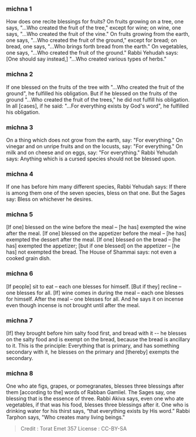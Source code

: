 
### michna 1
How does one recite blessings for fruits?  On fruits growing on a tree, one says, "...Who created the fruit of the tree," except for wine; on wine, one says, "...Who created the fruit of the vine."  On fruits growing from the earth, one says, "...Who created the fruit of the ground," except for bread; on bread, one says, "...Who brings forth bread from the earth."  On vegetables, one says, "...Who created the fruit of the ground." Rabbi Yehudah says: [One should say instead,] "...Who created various types of herbs."

### michna 2
If one blessed on the fruits of the tree with "...Who created the fruit of the ground", he fulfilled his obligation. But if he blessed on the fruits of the ground "...Who created the fruit of the trees," he did not fulfill his obligation. In all [cases], if he said: "...For everything exists by God's word", he fulfilled his obligation.

### michna 3
On a thing which does not grow from the earth, say: "For everything." On vinegar and on unripe fruits and on the locusts, say: "For everything." On milk and on cheese and on eggs, say: "For everything." Rabbi Yehudah says: Anything which is a cursed species should not be blessed upon.

### michna 4
If one has before him many different species, Rabbi Yehudah says: If there is among them one of the seven species, bless on that one. But the Sages say: Bless on whichever he desires.

### michna 5
[If one] blessed on the wine before the meal – [he has] exempted the wine after the meal. [If one] blessed on the appetizer before the meal – [he has] exempted the dessert after the meal. [If one] blessed on the bread – [he has] exempted the appetizer; [but if one blessed] on the appetizer – [he has] not exempted the bread. The House of Shammai says: not even a cooked grain dish.

### michna 6
[If people] sit to eat – each one blesses for himself. [But if they] recline – one blesses for all. [If] wine comes in during the meal – each one blesses for himself. After the meal – one blesses for all. And he says it on incense even though incense is not brought until after the meal.

### michna 7
[If] they brought before him salty food first, and bread with it -- he blesses on the salty food and is exempt on the bread, because the bread is ancillary to it.  This is the principle: Everything that is primary, and has something secondary with it, he blesses on the primary and [thereby] exempts the secondary.

### michna 8
One who ate figs, grapes, or pomegranates, blesses three blessings after them [according to the] words of Rabban Gamliel. The Sages say, one blessing that is the essence of three. Rabbi Akiva says, even one who ate vegetables, if that was his food, blesses three blessings after it. One who is drinking water for his thirst says, “that everything exists by His word.” Rabbi Tarphon says, "Who creates many living beings."

>Credit : Torat Emet 357
>License : CC-BY-SA 